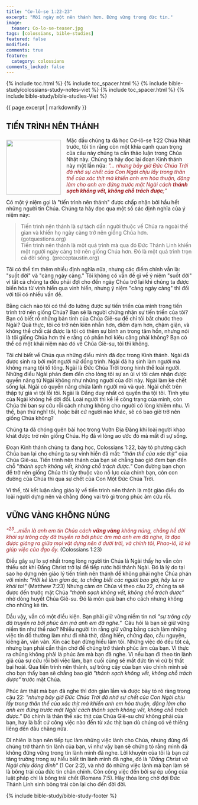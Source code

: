 ```yaml
---
title: "Cơ-lô-se 1:22-23"
excerpt: "Mỗi ngày một nên thánh hơn. Đứng vững trong đức tin."
image:
  teaser: Co-lo-se-teaser.jpg
tags: [colossians, bible-studies]
featured: false
modified:
comments: true
feature:
  category: colossians
comments_locked: false
---
```


{% include toc.html %}
{% include toc_spacer.html %}
{% include bible-study/colossians-study-notes-viet %}
{% include toc_spacer.html %}
{% include bible-study/bible-studies-Viet %}

{{ page.excerpt | markdownify }}

## TIẾN TRÌNH NÊN THÁNH
<div>
<p>
<img alt src="{{ site.url }}/assets/images/Co-lo-se-teaser.jpg" style="border: 0px none; margin: 7px 15px 0px 0px; max-width: 100%; height: 148px; padding: 0px; float: left;">
Mặc dầu chúng ta đã học Cơ-lô-se 1:22 Chúa Nhật trước, tôi tin rằng còn một khía cạnh quan trọng của câu này chúng ta cần thảo luận trong Chúa Nhật này. Chúng ta hãy đọc lại đoạn Kinh thánh này một lần nữa: <span style="color: rgb(159, 29, 33);"><i>"... nhưng bây giờ Ðức Chúa Trời đã nhờ sự chết của Con Ngài chịu lấy trong thân thể của xác thịt mà khiến anh em hòa thuận, đặng làm cho anh em đứng trước mặt Ngài cách <strong>thánh sạch không vết, không chỗ trách được</strong>;"</i></span>
</p>
</div>

Có một ý niệm gọi là "tiến trình nên thánh" được chấp nhận bởi hầu hết những người tin Chúa. Chúng ta hãy đọc qua một số các định nghĩa của ý niệm này:

> Tiến trình nên thánh là sự tách dần người thuộc về Chúa ra ngoài thế gian và khiến họ ngày càng trở nên giống Chúa hơn. (gotquestions.org)<br />
> Tiến trình nên thánh là một quá trình mà qua đó Đức Thánh Linh khiến một người ngày càng trở nên giống Chúa hơn. Đó là một quá trình trọn cả đời sống. (preceptaustin.org)

Tôi có thể tìm thêm nhiều định nghĩa nữa, nhưng các điểm chính vẫn là: "suốt đời" và "càng ngày càng." Tôi không có vấn đề gì về ý niệm "suốt đời" vì tất cả chúng ta đều phải đợi cho đến ngày Chúa trở lại khi chúng ta được biến hóa từ vinh hiển qua vinh hiển, nhưng ý niệm "càng ngày càng" thì đối với tôi có nhiều vấn đề.

Bằng cách nào tôi có thể đo lường được sự tiến triển của mình trong tiến trình trở nên giống Chúa? Bạn sẽ là người chứng nhận sự tiến triển của tôi? Bạn có biết rõ những bản tính của Chúa Giê-su để chỉ tôi bắt chước theo Ngài? Quả thực, tôi có trở nên kiên nhẫn hơn, điềm đạm hơn, chậm giận, và không thể chối cãi được là tôi có thêm sự bình an trong tâm hồn, nhưng nói là tôi giống Chúa hơn thì e rằng có phần hơi kiêu căng phải không? Bạn có thể có một khái niệm nào đó về Chúa Giê-su, tôi thì không.

Tôi chỉ biết về Chúa qua những điều mình đã đọc trong Kinh thánh.  Ngài đã được sinh ra bởi một người nữ đồng trinh. Ngài đã hạ sinh làm người mà không mang tội tổ tông. Ngài là Đức Chúa Trời trong hình thể loài người. Những điều Ngài phán đem đến cho lòng tôi sự an ủi vì tôi cảm nhận được quyền năng từ Ngài không như những người của đời này. Ngài làm kẻ chết sống lại. Ngài có quyền năng chữa lành người mù và què. Ngài chết trên thập tự giá vì tội lỗi tôi. Ngài là Đấng duy nhất có quyền tha tội tôi. Tình yêu của Ngài không hề dời đổi. Loài người thì kể lể công trạng của mình, còn Chúa thì ban sự cứu rỗi cách nhưng không cho người có lòng khiêm nhu. Vì thế, bạn thử nghĩ tôi, hoặc bất cứ người nào khác, sẽ có bao giờ trở nên giống Chúa không?

Chúng ta đã chóng quên bài học trong Vườn Địa Đàng khi loài người khao khát được trở nên giống Chúa. Họ đã vì lòng ao ước đó mà mất đi sự sống.

Đoạn Kinh thánh chúng ta đang học, Colossians 1:22, bày tỏ phương cách Chúa ban lại cho chúng ta sự vinh hiển đã mất: *"thân thể của xác thịt"* của Chúa Giê-su. Tiến trình nên thánh của bạn sẽ chẳng bao giờ đem bạn đến chỗ "*thánh sạch không vết, không chỗ trách được."* Con đường bạn chọn để trở nên giống Chúa thì tùy thuộc vào nỗ lực của chính bạn, còn con đường của Chúa thì qua sự chết của Con Một Đức Chúa Trời.

Vì thế, tôi kết luận rằng giáo lý về tiến trình nên thánh là một giáo điều do loài người dựng nên và chẳng đóng vai trò gì trong phúc âm cứu rỗi.

## VỮNG VÀNG KHÔNG NÚNG

<span style="color: rgb(159, 29, 33);">
<i>"<sup>23</sup>...miễn là anh em tin Chúa cách <strong>vững vàng</strong> không núng, chẳng hề dời khỏi sự trông cậy đã truyền ra bởi phúc âm mà anh em đã nghe, là đạo được giảng ra giữa mọi vật dựng nên ở dưới trời, và chính tôi, Phao-lô, là kẻ giúp việc của đạo ấy.</i></span> (Colossians 1:23)

Điều gây sự lo sợ nhất trong lòng người tin Chúa là Ngài thấy họ vẫn còn thiếu sót khi Đấng Christ trở lại để tiếp rước hội thánh Ngài. Đó là lý do tại sao họ dựng nên giáo lý tiến trình nên thánh để không phải nghe Chúa phán với mình: *"Hỡi kẻ làm gian ác, ta chẳng biết các ngươi bao giờ, hãy lui ra khỏi ta!"* (Matthew 7:23) Nhưng cảm ơn Chúa vì theo câu 22, chúng ta sẽ được đến trước mặt Chúa *"thánh sạch không vết, không chỗ trách được"* nhờ dòng huyết Chúa Giê-su. Đó là món quà ban cho cách nhưng không cho những kẻ tin.

Dầu vậy, vẫn có một điều kiện. Bạn phải  giữ vững niềm tin nơi *"sự trông cậy đã truyền ra bởi phúc âm mà anh em đã nghe."*  Câu hỏi là bạn sẽ giữ vững niềm tin như thế nào? Nhiều người tin rằng giữ vững bằng cách làm những việc tín đồ thường làm như đi nhà thờ, dâng hiến, chứng đạo, cầu nguyện, kiêng ăn, vân vân. Xin các bạn đừng hiểu lầm tôi. Những việc đó đều tốt cả, nhưng bạn phải cẩn thận chớ để chúng trở thành phúc âm của bạn. Vì thực ra chúng không phải là phúc âm mà bạn đã nghe. Vì nếu bạn đi theo tin lành giả của sự cứu rỗi bởi việc làm, bạn cuối cùng sẽ mất đức tin vì cứ bị thất bại hoài. Qua tiến trình nên thánh, sự trông cậy của bạn vào chính mình sẽ cho bạn thấy bạn sẽ chẳng bao giờ *"thánh sạch không vết, không chỗ trách được"* trước mặt Chúa.

Phúc âm thật mà bạn đã nghe thì đơn giản lắm và được bày tỏ rõ ràng trong câu 22: *"nhưng bây giờ Ðức Chúa Trời đã  nhờ sự chết của Con Ngài chịu lấy  trong thân thể của xác thịt mà  khiến anh em hòa thuận, đặng làm  cho anh em đứng trước mặt Ngài  cách thánh sạch không vết, không  chỗ trách được."* Đó chính là thân thể xác thịt của Chúa Giê-su chứ không phải của bạn, hay là bất cứ công việc nào đến từ xác thịt bạn dù chúng có vẻ thiêng liêng đến đâu chăng nữa.

Dĩ nhiên là bạn nên tiếp tục làm những việc lành cho Chúa, nhưng đừng để chúng trở thành tin lành của bạn, vì như vậy bạn sẽ chứng tỏ rằng mình đã không đứng vững trong tin lành mình đã nghe. Lời khuyên của tôi là bạn cứ tăng trưởng trong sự hiểu biết tin lành mình đã nghe, đó là  *"Đấng Christ và Ngài chịu đóng đinh"* (1 Cor 2:2), và nhờ đó những việc lành mà bạn làm sẽ là bông trái của đức tin chân chính. Còn công việc đến bởi sự ép uổng của luật pháp chỉ là bông trái chết (Romans 7:5). Hãy thỏa lòng chờ đợi Đức Thánh Linh sinh bông trái còn lại cho đến đời đời.

{% include bible-study/bible-study-footer %}

